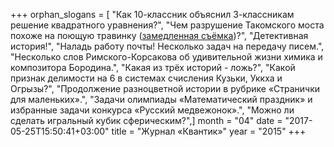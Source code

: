 +++
orphan_slogans = [ "Как 10-классник объяснил 3-классникам решение квадратного уравнения?", "Чем разрушение Такомского моста похоже на поющую травинку ([замедленная съёмка](https://www.youtube.com/watch?v=Y9-W9BaAyww))?", "Детективная история!", "Наладь работу почты! Несколько задач на передачу писем.", "Несколько слов Римского-Корсакова об удивительной жизни химика и композитора Бородина.", "Какая из трёх историй - ложь?", "Какой признак делимости на 6 в системах счисления Кузьки, Уккха и Огрызы?", "Продолжение разноцветной истории в рубрике «Странички для маленьких».", "Задачи олимпиады «Математический праздник» и избранные задачи конкурса «Русский медвежонок».", "Можно ли сделать игральный кубик сферическим?",]
month = "04"
date = "2017-05-25T15:50:41+03:00"
title = "Журнал «Квантик»"
year = "2015"
+++
